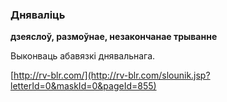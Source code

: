 ### Дняваліць
**дзеяслоў, размоўнае, незакончанае трыванне**

Выконваць абавязкі днявальнага.

<a rel="author">[http://rv-blr.com/](http://rv-blr.com/slounik.jsp?letterId=0&maskId=0&pageId=855)</a>
